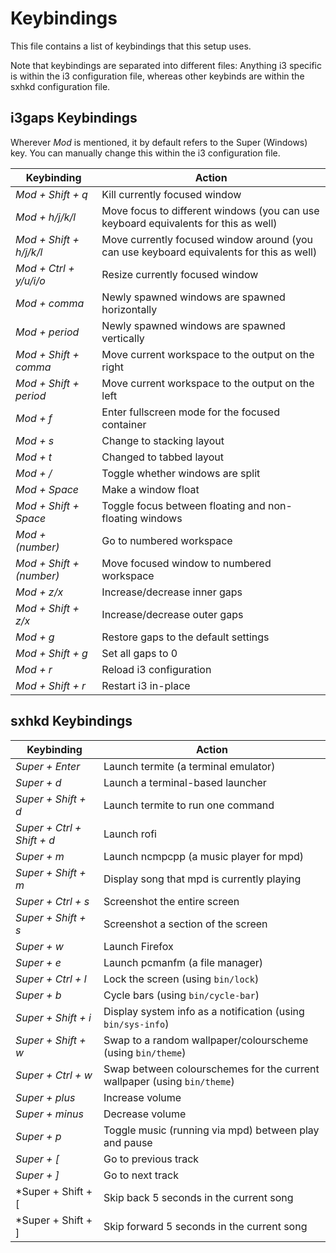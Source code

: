 # Keybindings

This file contains a list of keybindings that this setup uses.

Note that keybindings are separated into different files: Anything i3 specific
is within the i3 configuration file, whereas other keybinds are within the
sxhkd configuration file.

## i3gaps Keybindings

Wherever *Mod* is mentioned, it by default refers to the Super (Windows) key.
You can manually change this within the i3 configuration file.

| Keybinding               | Action                                                                                   |
|--------------------------|------------------------------------------------------------------------------------------|
| *Mod + Shift + q*        | Kill currently focused window                                                            |
| *Mod + h/j/k/l*          | Move focus to different windows (you can use keyboard equivalents for this as well)      |
| *Mod + Shift + h/j/k/l*  | Move currently focused window around (you can use keyboard equivalents for this as well) |
| *Mod + Ctrl + y/u/i/o*   | Resize currently focused window                                                          |
| *Mod + comma*            | Newly spawned windows are spawned horizontally                                           |
| *Mod + period*           | Newly spawned windows are spawned vertically                                             |
| *Mod + Shift + comma*    | Move current workspace to the output on the right                                        |
| *Mod + Shift + period*   | Move current workspace to the output on the left                                         |
| *Mod + f*                | Enter fullscreen mode for the focused container                                          |
| *Mod + s*                | Change to stacking layout                                                                |
| *Mod + t*                | Changed to tabbed layout                                                                 |
| *Mod + /*                | Toggle whether windows are split                                                         |
| *Mod + Space*            | Make a window float                                                                      |
| *Mod + Shift + Space*    | Toggle focus between floating and non-floating windows                                   |
| *Mod + (number)*         | Go to numbered workspace                                                                 |
| *Mod + Shift + (number)* | Move focused window to numbered workspace                                                |
| *Mod + z/x*              | Increase/decrease inner gaps                                                             |
| *Mod + Shift + z/x*      | Increase/decrease outer gaps                                                             |
| *Mod + g*                | Restore gaps to the default settings                                                     |
| *Mod + Shift + g*        | Set all gaps to 0                                                                        |
| *Mod + r*                | Reload i3 configuration                                                                  |
| *Mod + Shift + r*        | Restart i3 in-place

## sxhkd Keybindings

| Keybinding                 | Action                                                                   |
|----------------------------|--------------------------------------------------------------------------|
| *Super + Enter*            | Launch termite (a terminal emulator)                                     |
| *Super + d*                | Launch a terminal-based launcher                                         |
| *Super + Shift + d*        | Launch termite to run one command                                        |
| *Super + Ctrl + Shift + d* | Launch rofi                                                              |
| *Super + m*                | Launch ncmpcpp (a music player for mpd)                                  |
| *Super + Shift + m*        | Display song that mpd is currently playing                               |
| *Super + Ctrl + s*         | Screenshot the entire screen                                             |
| *Super + Shift + s*        | Screenshot a section of the screen                                       |
| *Super + w*                | Launch Firefox                                                           |
| *Super + e*                | Launch pcmanfm (a file manager)                                          |
| *Super + Ctrl + l*         | Lock the screen (using `bin/lock`)                                       |
| *Super + b*                | Cycle bars (using `bin/cycle-bar`)                                       |
| *Super + Shift + i*        | Display system info as a notification (using `bin/sys-info`)             |
| *Super + Shift + w*        | Swap to a random wallpaper/colourscheme (using `bin/theme`)              |
| *Super + Ctrl + w*         | Swap between colourschemes for the current wallpaper (using `bin/theme`) |
| *Super + plus*             | Increase volume                                                          |
| *Super + minus*            | Decrease volume                                                          |
| *Super + p*                | Toggle music (running via mpd) between play and pause                    |
| *Super + [*                | Go to previous track                                                     |
| *Super + ]*                | Go to next track                                                         |
| *Super + Shift + [         | Skip back 5 seconds in the current song                                  |
| *Super + Shift + ]         | Skip forward 5 seconds in the current song                               |
